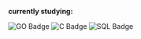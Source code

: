 **currently studying:**

![GO Badge](https://img.shields.io/badge/GO-Language-informational?style=flat&logo=go&logoColor=fafafa&color=bef264) ![C Badge](https://img.shields.io/badge/ANSI-Language-informational?style=flat&logo=c&logoColor=fafafa&color=bef264) ![SQL Badge](https://img.shields.io/badge/PostgreSQL-DB-informational?style=flat&logo=postgresql&logoColor=fafafa&color=a5f3fc)


<!---
caldotdev/caldotdev is a ✨ special ✨ repository because its `README.md` (this file) appears on your GitHub profile.
You can click the Preview link to take a look at your changes.
--->
